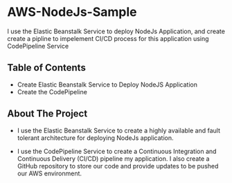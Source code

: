 # AWS-NodeJs-Sample

 I use the Elastic Beanstalk Service to deploy NodeJs Application, and create create a pipline to impelement CI/CD process 
 for this application using CodePipeline Service


<!-- TABLE OF CONTENTS -->
## Table of Contents

* Create Elastic Beanstalk Service to Deploy NodeJS Application
* Create the CodePipeline


<!-- ABOUT THE PROJECT -->
## About The Project

* I use the Elastic Beanstalk Service to create a highly available and
fault tolerant architecture for deploying NodeJs application.

* I use the CodePipeline Service to create a Continuous Integration
and Continuous Delivery (CI/CD) pipeline my application. I also create a GitHub
repository to store our code and provide updates to be pushed our AWS environment.
